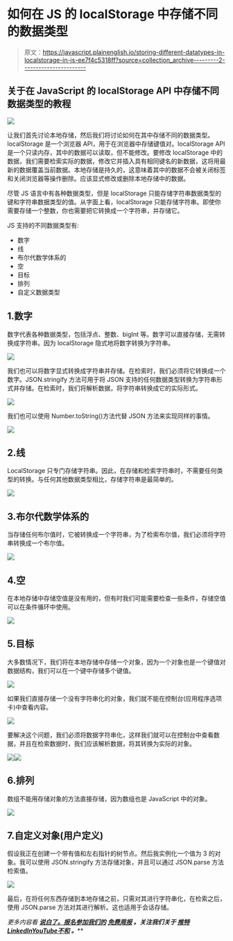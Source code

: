 # 如何在 JS 的 localStorage 中存储不同的数据类型

> 原文：<https://javascript.plainenglish.io/storing-different-datatypes-in-localstorage-in-js-ee7f4c5318ff?source=collection_archive---------2----------------------->

## 关于在 JavaScript 的 localStorage API 中存储不同数据类型的教程

![](img/69b912f0460d20a4ae256f8249d566de.png)

让我们首先讨论本地存储，然后我们将讨论如何在其中存储不同的数据类型。localStorage 是一个浏览器 API，用于在浏览器中存储键值对。localStorage API 是一个只读内存，其中的数据可以读取，但不能修改。要修改 localStorage 中的数据，我们需要检索实际的数据，修改它并插入具有相同键名的新数据，这将用最新的数据覆盖当前数据。本地存储是持久的，这意味着其中的数据不会被关闭标签和关闭浏览器等操作删除。应该显式修改或删除本地存储中的数据。

尽管 JS 语言中有各种数据类型，但是 localStorage 只能存储字符串数据类型的键和字符串数据类型的值。从字面上看，localStorage 只能存储字符串。即使你需要存储一个整数，你也需要把它转换成一个字符串，并存储它。

JS 支持的不同数据类型有:

*   数字
*   线
*   布尔代数学体系的
*   空
*   目标
*   排列
*   自定义数据类型

## 1.数字

数字代表各种数据类型，包括浮点、整数、bigInt 等。数字可以直接存储，无需转换成字符串。因为 localStorage 隐式地将数字转换为字符串。

![](img/dff737b6db564ba269e451cbf72cd0a2.png)

我们也可以将数字显式转换成字符串并存储。在检索时，我们必须将它转换成一个数字。JSON.stringify 方法可用于将 JSON 支持的任何数据类型转换为字符串形式并存储。在检索时，我们将解析数据，将字符串转换成它的实际形式。

![](img/ff7dcadfc43324f68f66197d85eb4507.png)

我们也可以使用 Number.toString()方法代替 JSON 方法来实现同样的事情。

![](img/64b66a71aff9ce6ec68f4f2c59368027.png)

## 2.线

LocalStorage 只专门存储字符串。因此，在存储和检索字符串时，不需要任何类型的转换。与任何其他数据类型相比，存储字符串是最简单的。

![](img/ddf46377cd1259961da3a376b45d9403.png)

## 3.布尔代数学体系的

当存储任何布尔值时，它被转换成一个字符串，为了检索布尔值，我们必须将字符串转换成一个布尔值。

![](img/7a33e34d96f46b28bc1a04739d34aad0.png)

## 4.空

在本地存储中存储空值是没有用的，但有时我们可能需要检查一些条件，存储空值可以在条件循环中使用。

![](img/a1571111b67d7bb40c1cc610e52e470d.png)

## 5.目标

大多数情况下，我们将在本地存储中存储一个对象，因为一个对象也是一个键值对数据结构，我们可以在一个键中存储多个键值。

![](img/765277d3dcdce3d03af2f29e1943e430.png)

如果我们直接存储一个没有字符串化的对象，我们就不能在控制台(应用程序选项卡)中查看内容。

![](img/ca536b1ee3a5581fb48209171f4ebf1b.png)

要解决这个问题，我们必须将数据字符串化，这样我们就可以在控制台中查看数据，并且在检索数据时，我们应该解析数据，将其转换为实际的对象。

![](img/5a2f3a59ac77db6523f7119972ef8b21.png)![](img/6adf65113c11201fa43feaf28f6ef71a.png)

## 6.排列

数组不能用存储对象的方法直接存储，因为数组也是 JavaScript 中的对象。

![](img/e07ca757db546c242a70ee0b47fb9787.png)

## 7.自定义对象(用户定义)

假设我正在创建一个带有值和左右指针的树节点。然后我实例化一个值为 3 的对象。我可以使用 JSON.stringify 方法存储对象，并且可以通过 JSON.parse 方法检索值。

![](img/08028c41da29f09490815f35de01cdfd.png)

最后，在将任何东西存储到本地存储之前，只需对其进行字符串化，在检索之后，使用 JSON.parse 方法对其进行解析。这也适用于会话存储。

*更多内容看* [***说白了。报名参加我们的***](https://plainenglish.io/) **[***免费周报***](http://newsletter.plainenglish.io/) *。关注我们关于* [***推特***](https://twitter.com/inPlainEngHQ)[***LinkedIn***](https://www.linkedin.com/company/inplainenglish/)*[***YouTube***](https://www.youtube.com/channel/UCtipWUghju290NWcn8jhyAw)*[***不和***](https://discord.gg/GtDtUAvyhW) *。*****